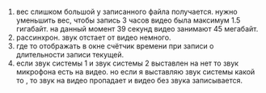 

1. вес слишком большой у записанного файла получается. нужно уменьшить вес, чтобы запись 3 часов видео была максимум 1.5 гигабайт. на данный момент 39 секунд видео занимают 45 мегабайт.
2. рассинхрон. звук отстает от видео немного.
3. где то отображать в окне счётчик времени при записи о длительности записи текущей.
4. если звук системы 1 и звук системы 2 выставлен на нет то звук микрофона есть на видео. но если я выставляю звук системы какой то , то звук на видео пропадает и видео без звука записывается.